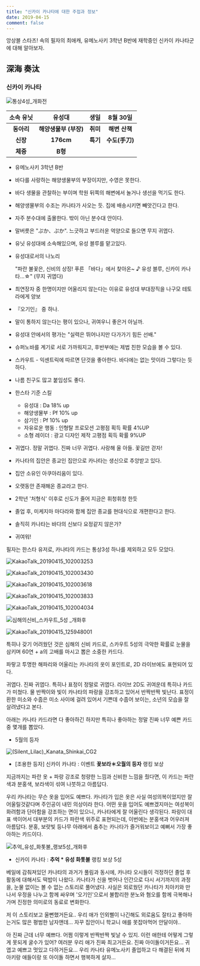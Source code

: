 ```yaml
---
title: "신카이 카나타에 대한 주접과 정보"
date: 2019-04-15
comment: false
---
```


앙상블 스타즈!
속의 필자의 최애캐, 유메노사키 3학년 B반에 재학중인 신카이 카나타군에 대해 알아보자.



## 深海 奏汰 

### 신카이 카나타

![통상4성_개화전](https://user-images.githubusercontent.com/26815767/56108303-2e62e400-5f86-11e9-8ff7-6ea5f2d8b178.png)

| 소속 유닛  |        유성대         |   생일   |    8월 30일    |
| :--------: | :-------------------: | :------: | :------------: |
| **동아리** | **해양생물부 (부장)** | **취미** | **해변 산책**  |
|  **신장**  |       **176cm**       | **특기** | **수도(手刀)** |
|  **체중**  |        **B형**        |                          |



- 유메노사키 3학년 B반

- 바다를 사랑하는 해양생물부의 부장이지만, 수영은 못한다.

- 바다 생물을 관찰하는 부이며 학원 뒤쪽의 해변에서 놀거나 생선을 먹기도 한다.

- 해양생물부의 수조는 카나타가 사오는 듯. 집에 배송시키면 빼앗긴다고 한다.

- 자주 분수대에 출몰한다. 밖이 아닌 분수대 안이다.

- 말버릇은 "ぷか、ぷか". 느긋하고 부드러운 억양으로 들으면 무지 귀엽다.

- 유닛 유성대에 소속해있으며, 유성 블루를 맡고있다.

- 유성대로서의 나노리

   "파란 불꽃은, 신비의 상징! 푸른 「바다」에서 찾아온~ ♪  유성 블루, 신카이 카나타...☆" (무지 귀엽다)

- 최연장자 중 한명이지만 어울리지 않는다는 이유로 유성대 부대장직을 나구모 테토라에게 양보

- 『오기인』 중 하나.

- 말이 통하지 않는다는 평이 있으나, 귀여우니 좋은거 아닐까.

- 유성대 안에서의 평가는 "실력은 뛰어나지만 다가가기 힘든 선배."

- 슈퍼노바를 계기로 서로 가까워지고, 후반부에는 제법 친한 모습을 볼 수 있다.

- 스카우트 - 익센트릭에 따르면 단것을 좋아한다. 바다에는 없는 맛이라 그렇다는 듯 하다.

- 나름 친구도 많고 붙임성도 좋다.

- 한스타 기준 스킬

  - 유성대 : Da 18% up
  - 해양생물부 : Pf 10% up
  - 삼기인 : Pf 10% up
  - 자유로운 행동 : 인형탈 프로모션 고평점 획득 확률 4%UP
  - 소형 레이더 : 광고 디자인 제작 고평점 획득 확률 9%UP

- 귀엽다. 정말 귀엽다. 진짜 너무 귀엽다. 사랑해 울 아들. 꽃길만 걷자!

- 카나타의 집안은 종교인 집안으로 카나타는 생신으로 추앙받고 있다.

- 집안 소유인 아쿠아리움이 있다.

- 오랫동안 존재해온 종교라고 한다.

- 2학년 '처형식' 이후로 신도가 줄어 지금은 휘청휘청 한듯

- 졸업 후, 미케지마 마다라와 함께 집안 종교를 현대식으로 개편한다고 한다.

- 솔직히 카나타는 바다의 신보다 요정같지 않은가?

- 귀여워!





필자는 한스타 유저로, 카나타의 카드는 통상3성 하나를 제외하고 모두 모았다.

![KakaoTalk_20190415_102003253](https://user-images.githubusercontent.com/26815767/56102464-36ac2680-5f68-11e9-8d30-a24cb4dfccfb.jpg)



![KakaoTalk_20190415_102003430](https://user-images.githubusercontent.com/26815767/56102466-36ac2680-5f68-11e9-863e-77f71a85c4d4.jpg)

![KakaoTalk_20190415_102003618](https://user-images.githubusercontent.com/26815767/56102467-3744bd00-5f68-11e9-9bc7-ff412fa572a1.jpg)

![KakaoTalk_20190415_102003833](https://user-images.githubusercontent.com/26815767/56102468-3744bd00-5f68-11e9-8705-0f5766367c8c.jpg)

![KakaoTalk_20190415_102004034](https://user-images.githubusercontent.com/26815767/56102469-3744bd00-5f68-11e9-87c4-86d9c080e248.jpg)



![심해의신비_스카우트_5성 _개화후](https://user-images.githubusercontent.com/26815767/56106801-de801f00-5f7d-11e9-8982-41dd416cef4f.png)

![KakaoTalk_20190415_125948001](https://user-images.githubusercontent.com/26815767/56106937-839af780-5f7e-11e9-8584-a5fc4385610b.jpg)



특히나 갖기 어려웠던 것은 심해의 신비 카드로, 스카우트 5성의 극악한 확률로 눈물을 삼키며 60연 + a의 고배를 마시고 뽑은 소중한 카드다.

파랗고 투명한 해파리와 어울리는 카나타의 옷이 포인트로, 2D 라이브에도 표현되어 있다.

귀엽다. 진짜 귀엽다. 특히나 표정이 정말로 귀엽다.
라이브 2D도 귀여운데 특히나 카드가 미쳤다.
물 반짝이와 빛이 카나타의 파랑을 강조하고 있어서 반짝반짝 빛난다. 
표정이 환한 미소와 수줍은 미소 사이에 걸려 있어서 기쁜데 수줍어 보이는, 소년의 모습을 잘 살려냈다고 본다.



아래는 카나타 카드라면 다 좋아하긴 하지만 특히나 좋아하는 정말 진짜 너무 예쁜 카드 중 몇개를 뽑았다.

- 5월의 등자

![(Silent_Lilac)_Kanata_Shinkai_CG2](https://user-images.githubusercontent.com/26815767/56102089-3a8a7980-5f65-11e9-9ed0-e9040aba3180.png)   

- [조용한 등자] 신카이 카나타 : 이벤트 **꽃보라＊오월의 등자** 랭킹 보상

지금까지는 파란 옷 + 파랑 강조로 청량한 느낌과 신비한 느낌을 줬다면, 이 카드는 파란색과 분홍색, 보라색이 섞여 나붓하고 아름답다.

우리 카나타는 무슨 옷을 입어도 예쁘다.
카나타가 입은 옷은 사실 여성의복이었지만 잘 어울릴것같다며 주인공이 내민 의상이라 한다.
어떤 옷을 입어도 예쁘겠지마는 여성복이 화려함과 단아함을 강조하는 면이 있으니, 카나타에게 잘 어울린다 생각된다. 파랑이 대표 색이어서 대부분의 카드가 파란색 위주로 표현되는데, 이번에는 분홍색과 어우러져 아름답다.
분홍, 보랏빛 등나무 아래에서 춤추는 카나타가 즐거워보이고 예뻐서 가장 좋아하는 카드이다.



![추억_유성_화톳불_랭보5성_개화후](https://user-images.githubusercontent.com/26815767/56106335-906a1c00-5f7b-11e9-8400-2c30bb6b5559.PNG)

- 신카이 카나타 : **추억 * 유성 화톳불** 랭킹 보상 5성

베일에 감춰져있던 카나타의 과거가 풀림과 동시에, 카나타 오시들이 걱정하던 졸업 후 활동에 대해서도 떡밥이 나왔다.
카나타가 신을 벗어나 인간으로 다시 서기까지의 과정을, 눈물 없이는 볼 수 없는 스토리로 풀어냈다.
사실은 외로웠던 카나타가 치아키와 만나서 우정을 나누고 함께 싸우며 '오기인'으로서 불합리한 분노와 혐오를 함께 극복해나가며 진정한 의미로의 동료로 변화한다. 

저 이 스토리보고 울뻔했거든요..
우리 애가 인외삘이 나긴해도 외로움도 잘타고 좋아하는거도 많은 평범한 남자앤데...
자꾸 집안이니 학교니 애를 못잡아먹어 안달이야..

아 진짜 근데 너무 예쁘다. 어쩜 이렇게 반짝반짝 빛날 수 있지.
이런 애한테 어떻게 그렇게 못되게 굴수가 있어?
여러분 우리 애가 진짜 최고거든요. 진짜 아이돌이거든요... 귀엽고 예쁘고 멋있고 다하거든요...
우리 카나타 유메노사키 졸업하고 다 해결된 뒤에 치아키랑 애들이랑 또 아이돌 하면서 행복하게 살자...

